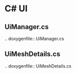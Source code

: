 # C# UI

## UiManager.cs

.. doxygenfile:: UiManager.cs

## UiMeshDetails.cs

.. doxygenfile:: UiMeshDetails.cs
